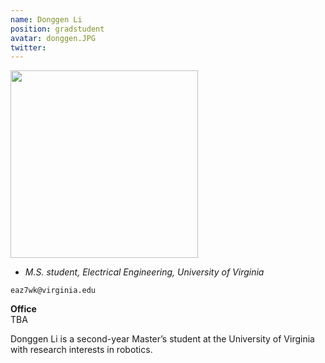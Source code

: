 ```yaml
---
name: Donggen Li
position: gradstudent
avatar: donggen.JPG
twitter:
---
```


<img width="300" src="{{site.baseurl}}/images/people/{{page.avatar}}" data-action="zoom">

- _M.S. student, Electrical Engineering, University of Virginia_<br>

<i class="fa fa-envelope-o"></i> `eaz7wk@virginia.edu`

**Office**<br>
TBA

Donggen Li is a second-year Master’s student at the University of Virginia with research interests in robotics.
